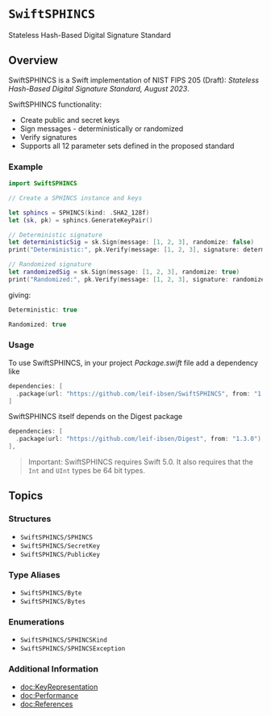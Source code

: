 # ``SwiftSPHINCS``

Stateless Hash-Based Digital Signature Standard

## Overview

SwiftSPHINCS is a Swift implementation of NIST FIPS 205 (Draft): *Stateless Hash-Based Digital Signature Standard, August 2023*.

SwiftSPHINCS functionality:

* Create public and secret keys
* Sign messages - deterministically or randomized
* Verify signatures
* Supports all 12 parameter sets defined in the proposed standard

### Example

```swift
import SwiftSPHINCS

// Create a SPHINCS instance and keys

let sphincs = SPHINCS(kind: .SHA2_128f)
let (sk, pk) = sphincs.GenerateKeyPair()

// Deterministic signature
let deterministicSig = sk.Sign(message: [1, 2, 3], randomize: false)
print("Deterministic:", pk.Verify(message: [1, 2, 3], signature: deterministicSig))

// Randomized signature
let randomizedSig = sk.Sign(message: [1, 2, 3], randomize: true)
print("Randomized:", pk.Verify(message: [1, 2, 3], signature: randomizedSig))
```
giving:
```swift
Deterministic: true

Randomized: true
```

### Usage

To use SwiftSPHINCS, in your project *Package.swift* file add a dependency like

```swift
dependencies: [
  .package(url: "https://github.com/leif-ibsen/SwiftSPHINCS", from: "1.1.0"),
]
```

SwiftSPHINCS itself depends on the Digest package

```swift
dependencies: [
  .package(url: "https://github.com/leif-ibsen/Digest", from: "1.3.0"),
],
```

> Important:
SwiftSPHINCS requires Swift 5.0. It also requires that the `Int` and `UInt` types be 64 bit types.

## Topics

### Structures

- ``SwiftSPHINCS/SPHINCS``
- ``SwiftSPHINCS/SecretKey``
- ``SwiftSPHINCS/PublicKey``

### Type Aliases

- ``SwiftSPHINCS/Byte``
- ``SwiftSPHINCS/Bytes``

### Enumerations

- ``SwiftSPHINCS/SPHINCSKind``
- ``SwiftSPHINCS/SPHINCSException``

### Additional Information

- <doc:KeyRepresentation>
- <doc:Performance>
- <doc:References>
